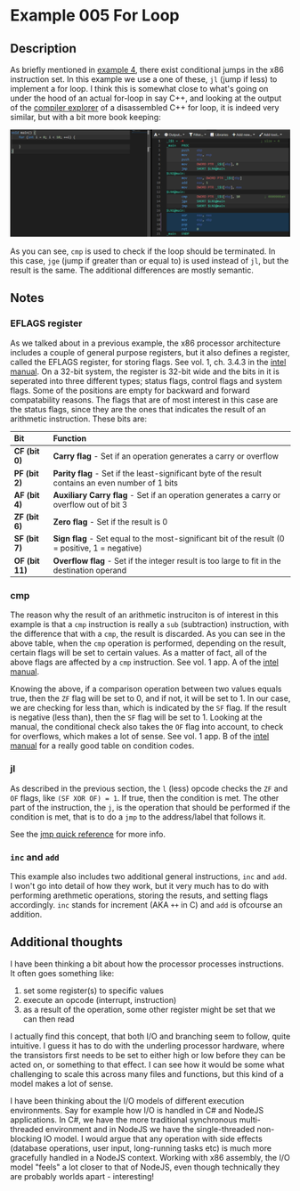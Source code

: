 # Example 005 For Loop

## Description

As briefly mentioned in [example 4](../004_jmp/004_jmp.md), there exist conditional jumps in the x86 instruction set. In this example we use a one of these, `jl` (jump if less) to implement a for loop. I think this is somewhat close to what's going on under the hood of an actual for-loop in say C++, and looking at the output of the [compiler explorer] of a disassembled C++ for loop, it is indeed very similar, but with a bit more book keeping:

![disassembled C++ for loop](../resources/loop-compiler-explorer.png)

As you can see, `cmp` is used to check if the loop should be terminated. In this case, `jge` (jump if greater than or equal to) is used instead of `jl`, but the result is the same. The additional differences are mostly semantic.

## Notes

### EFLAGS register

As we talked about in a previous example, the x86 processor architecture includes a couple of general purpose registers, but it also defines a register, called the EFLAGS register, for storing flags. See vol. 1, ch. 3.4.3 in the [intel manual][intel]. On a 32-bit system, the register is 32-bit wide and the bits in it is seperated into three different types; status flags, control flags and system flags. Some of the positions are empty for backward and forward compatability reasons. The flags that are of most interest in this case are the status flags, since they are the ones that indicates the result of an arithmetic instruction. These bits are:

| Bit           | Function |
| :---          | :---   |
| __CF (bit 0)__  | __Carry flag__ - Set if an operation generates a carry or overflow |
| __PF (bit 2)__  | __Parity flag__ -  Set if the least-significant byte of the result contains an even number of 1 bits |
| __AF (bit 4)__  | __Auxiliary Carry flag__ - Set if an operation generates a carry or overflow out of bit 3 |
| __ZF (bit 6)__  | __Zero flag__ - Set if the result is 0 |
| __SF (bit 7)__  | __Sign flag__ - Set equal to the most-significant bit of the result (0 = positive, 1 = negative) |
| __OF (bit 11)__ | __Overflow flag__ -  Set if the integer result is too large to fit in the destination operand |

### cmp

The reason why the result of an arithmetic instruciton is of interest in this example is that a `cmp` instruction is really a `sub` (subtraction) instruction, with the difference that with a `cmp`, the result is discarded. As you can see in the above table, when the `cmp` operation is performed, depending on the result, certain flags will be set to certain values. As a matter of fact, all of the above flags are affected by a `cmp` instruction. See vol. 1 app. A of the [intel manual][intel].

Knowing the above, if a comparison operation between two values equals true, then the `ZF` flag will be set to 0, and if not, it will be set to 1. In our case, we are checking for less than, which is indicated by the `SF` flag. If the result is negative (less than), then the `SF` flag will be set to 1. Looking at the manual, the conditional check also takes the `OF` flag into account, to check for overflows, which makes a lot of sense. See vol. 1 app. B of the [intel manual][intel] for a really good table on condition codes.

### jl

As described in the previous section, the `l` (less) opcode checks the `ZF` and `OF` flags, like `(SF XOR OF) = 1`. If true, then the condition is met. The other part of the instruction, the `j`, is the operation that should be performed if the condition is met, that is to do a `jmp` to the address/label that follows it.

See the [jmp quick reference] for more info.

### `inc` and `add`

This example also includes two additional general instructions, `inc` and `add`. I won't go into detail of how they work, but it very much has to do with performing arethmetic operations, storing the resuts, and setting flags accordingly. `inc` stands for increment (AKA `++` in C) and `add` is ofcourse an addition.

## Additional thoughts

I have been thinking a bit about how the processor processes instructions. It often goes something like:

1. set some register(s) to specific values
1. execute an opcode (interrupt, instruction)
1. as a result of the operation, some other register might be set that we can then read

I actually find this concept, that both I/O and branching seem to follow, quite intuitive. I guess it has to do with the underling processor hardware, where the transistors first needs to be set to either high or low before they can be acted on, or something to that effect. I can see how it would be some what challenging to scale this across many files and functions, but this kind of a model makes a lot of sense.

I have been thinking about the I/O models of different execution environments. Say for example how I/O is handled in C# and NodeJS applications. In C#, we have the more traditional synchronous multi-threaded environment and in NodeJS we have the single-threaded non-blocking IO model. I would argue that any operation with side effects (database operations, user input, long-running tasks etc) is much more gracefully handled in a NodeJS context. Working with x86 assembly, the I/O model "feels" a lot closer to that of NodeJS, even though technically they are probably worlds apart - interesting!

[intel]: https://software.intel.com/content/www/us/en/develop/download/intel-64-and-ia-32-architectures-sdm-combined-volumes-1-2a-2b-2c-2d-3a-3b-3c-3d-and-4.html
[jmp quick reference]: http://unixwiz.net/techtips/x86-jumps.html
[compiler explorer]: https://godbolt.org/